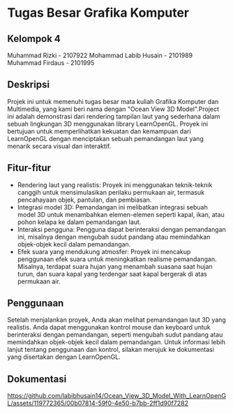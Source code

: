 # Tugas Besar Grafika Komputer
## Kelompok 4
Muhammad Rizki - 2107922
Mohammad Labib Husain - 2101989
Muhammad Firdaus - 2101995
## Deskripsi
Projek ini untuk memenuhi tugas besar mata kuliah Grafika Komputer dan Multimedia, yang kami beri nama dengan "Ocean View 3D Model".Project ini adalah demonstrasi dari rendering tampilan laut yang sederhana dalam sebuah lingkungan 3D menggunakan library LearnOpenGL. Proyek ini bertujuan untuk memperlihatkan kekuatan dan kemampuan dari LearnOpenGL dengan menciptakan sebuah pemandangan laut yang menarik secara visual dan interaktif.

## Fitur-fitur
* Rendering laut yang realistis: Proyek ini menggunakan teknik-teknik canggih untuk mensimulasikan perilaku permukaan air, termasuk pencahayaan objek, pantulan, dan pembiasan.
* Integrasi model 3D: Pemandangan ini melibatkan integrasi sebuah model 3D untuk menambahkan elemen-elemen seperti kapal, ikan, atau pohon kelapa ke dalam pemandangan laut.
* Interaksi pengguna: Pengguna dapat berinteraksi dengan pemandangan ini, misalnya dengan mengubah sudut pandang atau memindahkan objek-objek kecil dalam pemandangan.
* Efek suara yang mendukung atmosfer: Proyek ini mencakup penggunaan efek suara untuk meningkatkan realisme pemandangan. Misalnya, terdapat suara hujan yang menambah suasana saat hujan turun, dan suara kapal yang terdengar saat kapal bergerak di atas permukaan air.
## Penggunaan
Setelah menjalankan proyek, Anda akan melihat pemandangan laut 3D yang realistis.
Anda dapat menggunakan kontrol mouse dan keyboard untuk berinteraksi dengan pemandangan, seperti mengubah sudut pandang atau memindahkan objek-objek kecil dalam pemandangan.
Untuk informasi lebih lanjut tentang penggunaan dan kontrol, silakan merujuk ke dokumentasi yang disertakan dengan LearnOpenGL.


## Dokumentasi

https://github.com/labibhusain14/Ocean_View_3D_Model_With_LearnOpenGL/assets/119772365/00b07814-59f0-4e50-b7bb-2ff1d90f7282







